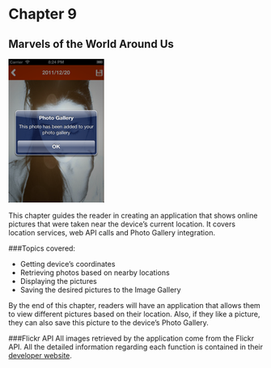 # Chapter 9
## Marvels of the World Around Us
![Screenshot](../screenshots/app09.png)

This chapter guides the reader in creating an application that shows online pictures that were taken near the device’s current location. It covers location services, web API calls and Photo Gallery integration.

###Topics covered:
- Getting device’s coordinates
- Retrieving photos based on nearby locations
- Displaying the pictures
- Saving the desired pictures to the Image Gallery

By the end of this chapter, readers will have an application that allows them to view different pictures based on their location. Also, if they like a picture, they can also save this picture to the device’s Photo Gallery.

###Flickr API
All images retrieved by the application come from the Flickr API. All the detailed information regarding each function is contained in their [developer website](http://www.flickr.com/services/api/).